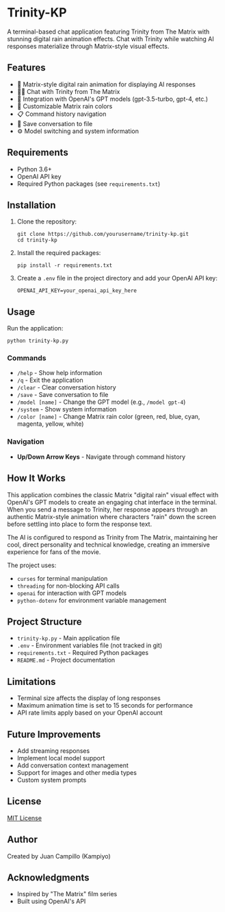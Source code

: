 # Trinity-KP

A terminal-based chat application featuring Trinity from The Matrix with stunning digital rain animation effects. Chat with Trinity while watching AI responses materialize through Matrix-style visual effects.

## Features

- 🔄 Matrix-style digital rain animation for displaying AI responses
- 👩‍💻 Chat with Trinity from The Matrix
- 🤖 Integration with OpenAI's GPT models (gpt-3.5-turbo, gpt-4, etc.)
- 🎨 Customizable Matrix rain colors
- 📋 Command history navigation
- 💾 Save conversation to file
- ⚙️ Model switching and system information

## Requirements

- Python 3.6+
- OpenAI API key
- Required Python packages (see `requirements.txt`)

## Installation

1. Clone the repository:
   ```
   git clone https://github.com/yourusername/trinity-kp.git
   cd trinity-kp
   ```

2. Install the required packages:
   ```
   pip install -r requirements.txt
   ```

3. Create a `.env` file in the project directory and add your OpenAI API key:
   ```
   OPENAI_API_KEY=your_openai_api_key_here
   ```

## Usage

Run the application:
```
python trinity-kp.py
```

### Commands

- `/help` - Show help information
- `/q` - Exit the application
- `/clear` - Clear conversation history
- `/save` - Save conversation to file
- `/model [name]` - Change the GPT model (e.g., `/model gpt-4`)
- `/system` - Show system information
- `/color [name]` - Change Matrix rain color (green, red, blue, cyan, magenta, yellow, white)

### Navigation

- **Up/Down Arrow Keys** - Navigate through command history

## How It Works

This application combines the classic Matrix "digital rain" visual effect with OpenAI's GPT models to create an engaging chat interface in the terminal. When you send a message to Trinity, her response appears through an authentic Matrix-style animation where characters "rain" down the screen before settling into place to form the response text.

The AI is configured to respond as Trinity from The Matrix, maintaining her cool, direct personality and technical knowledge, creating an immersive experience for fans of the movie.

The project uses:
- `curses` for terminal manipulation
- `threading` for non-blocking API calls
- `openai` for interaction with GPT models
- `python-dotenv` for environment variable management

## Project Structure

- `trinity-kp.py` - Main application file
- `.env` - Environment variables file (not tracked in git)
- `requirements.txt` - Required Python packages
- `README.md` - Project documentation

## Limitations

- Terminal size affects the display of long responses
- Maximum animation time is set to 15 seconds for performance
- API rate limits apply based on your OpenAI account

## Future Improvements

- Add streaming responses
- Implement local model support
- Add conversation context management
- Support for images and other media types
- Custom system prompts

## License

[MIT License](LICENSE)

## Author

Created by Juan Campillo (Kampiyo)

## Acknowledgments

- Inspired by "The Matrix" film series
- Built using OpenAI's API
